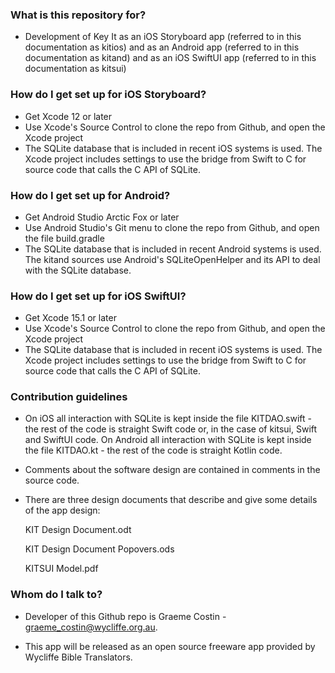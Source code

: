 ### What is this repository for? ###

* Development of Key It as
  an iOS Storyboard app (referred to in this documentation as kitios) and as
  an Android app (referred to in this documentation as kitand) and as
  an iOS SwiftUI app (referred to in this documentation as kitsui)

### How do I get set up for iOS Storyboard? ###

* Get Xcode 12 or later
* Use Xcode's Source Control to clone the repo from Github, and open the Xcode project
* The SQLite database that is included in recent iOS systems is used. The Xcode project
  includes settings to use the bridge from Swift to C for source code that calls the
  C API of SQLite.

### How do I get set up for Android? ###

* Get Android Studio Arctic Fox or later
* Use Android Studio's Git menu to clone the repo from Github, and open the file build.gradle
* The SQLite database that is included in recent Android systems is used. The kitand sources
  use Android's SQLiteOpenHelper and its API to deal with the SQLite database.

### How do I get set up for iOS SwiftUI? ###

* Get Xcode 15.1 or later
* Use Xcode's Source Control to clone the repo from Github, and open the Xcode project
* The SQLite database that is included in recent iOS systems is used. The Xcode project
  includes settings to use the bridge from Swift to C for source code that calls the
  C API of SQLite.

### Contribution guidelines ###

* On iOS all interaction with SQLite is kept inside the file KITDAO.swift - the rest of the
  code is straight Swift code or, in the case of kitsui, Swift and SwiftUI code.
  On Android all interaction with SQLite is kept inside the file KITDAO.kt - the rest of the
  code is straight Kotlin code.

* Comments about the software design are contained in comments in the source code.

* There are three design documents that describe and give some details of the app design:

	KIT Design Document.odt
	
	KIT Design Document Popovers.ods
	
	KITSUI Model.pdf

### Whom do I talk to? ###

* Developer of this Github repo is Graeme Costin - graeme_costin@wycliffe.org.au.

* This app will be released as an open source freeware app provided by Wycliffe Bible Translators.
